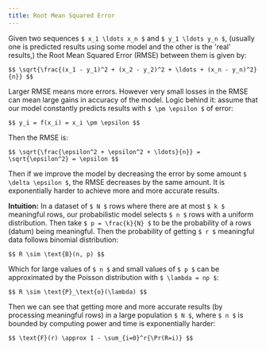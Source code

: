 ```yaml
---
title: Root Mean Squared Error
---
```


Given two sequences `$ x_1 \ldots x_n $` and `$ y_1 \ldots y_n $`,
(usually one is predicted results using some model and the other
is the 'real' results,) the Root Mean Squared Error (RMSE) between
them is given by:

`$$
\sqrt{\frac{(x_1 - y_1)^2 + (x_2 - y_2)^2 + \ldots + (x_n - y_n)^2}{n}}
$$`

Larger RMSE means more errors. However very small losses in the RMSE
can mean large gains in accuracy of the model. Logic behind it:
assume that our model constantly predicts results with `$ \pm \epsilon $`
of error:

`$$
y_i = f(x_i) = x_i \pm \epsilon
$$`

Then the RMSE is:

`$$
\sqrt{\frac{\epsilon^2 + \epsilon^2 + \ldots}{n}} = \sqrt{\epsilon^2} = \epsilon
$$`

Then if we improve the model by decreasing the error by some amount
`$ \delta \epsilon $`, the RMSE decreases by the same amount. It is
exponentially harder to achieve more and more accurate results.

**Intuition:** In a dataset of `$ N $` rows where there are at most
`$ k $` meaningful rows, our probabilistic model selects `$ n $` rows
with a uniform distribution. Then take `$ p = \frac{k}{N} $` to be the
probability of a rows (datum) being meaningful. Then the probability
of getting `$ r $` meaningful data follows binomial distribution:

`$$
R \sim \text{B}(n, p)
$$`

Which for large values of `$ n $` and small values of `$ p $` can
be approximated by the Poisson distribution with `$ \lambda = np $`:

`$$
R \sim \text{P}_\text{o}(\lambda)
$$`

Then we can see that getting more and more accurate results (by
processing meaningful rows) in a large population `$ N $`, where
`$ n $` is bounded by computing power and time is exponentially
harder:

`$$
\text{F}(r) \approx 1 - \sum_{i=0}^r{\Pr(R=i)}
$$`
